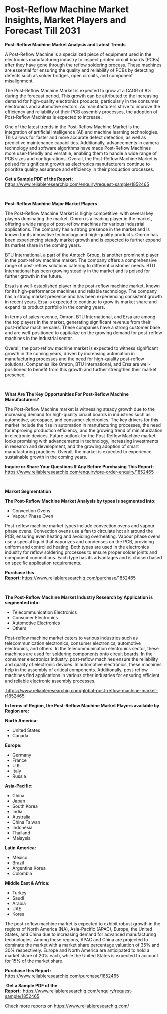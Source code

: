 <p><h1>Post-Reflow Machine Market Insights, Market Players and Forecast Till 2031</h1></p><p><strong>Post-Reflow Machine Market Analysis and Latest Trends</strong></p>
<p><p>A Post-Reflow Machine is a specialized piece of equipment used in the electronics manufacturing industry to inspect printed circuit boards (PCBs) after they have gone through the reflow soldering process. These machines are essential for ensuring the quality and reliability of PCBs by detecting defects such as solder bridges, open circuits, and component misalignment.</p><p>The Post-Reflow Machine Market is expected to grow at a CAGR of 8% during the forecast period. This growth can be attributed to the increasing demand for high-quality electronics products, particularly in the consumer electronics and automotive sectors. As manufacturers strive to improve the efficiency and reliability of their PCB assembly processes, the adoption of Post-Reflow Machines is expected to increase.</p><p>One of the latest trends in the Post-Reflow Machine Market is the integration of artificial intelligence (AI) and machine learning technologies. This allows for faster and more accurate defect detection, as well as predictive maintenance capabilities. Additionally, advancements in camera technology and software algorithms have made Post-Reflow Machines more user-friendly and versatile, enabling them to handle a wide range of PCB sizes and configurations. Overall, the Post-Reflow Machine Market is poised for significant growth as electronics manufacturers continue to prioritize quality assurance and efficiency in their production processes.</p></p>
<p><strong>Get a Sample PDF of the Report:&nbsp;</strong> <a href="https://www.reliableresearchiq.com/enquiry/request-sample/1852465">https://www.reliableresearchiq.com/enquiry/request-sample/1852465</a></p>
<p>&nbsp;</p>
<p><strong>Post-Reflow Machine Major Market Players</strong></p>
<p><p>The Post-Reflow Machine Market is highly competitive, with several key players dominating the market. Omron is a leading player in the market, offering a wide range of post-reflow machines for various industrial applications. The company has a strong presence in the market and is known for its innovative technology and high-quality products. Omron has been experiencing steady market growth and is expected to further expand its market share in the coming years.</p><p>BTU International, a part of the Amtech Group, is another prominent player in the post-reflow machine market. The company offers a comprehensive range of post-reflow solutions catering to different customer needs. BTU International has been growing steadily in the market and is poised for further growth in the future.</p><p>Ersa is a well-established player in the post-reflow machine market, known for its high-performance machines and reliable technology. The company has a strong market presence and has been experiencing consistent growth in recent years. Ersa is expected to continue to grow its market share and expand its product portfolio in the coming years.</p><p>In terms of sales revenue, Omron, BTU International, and Ersa are among the top players in the market, generating significant revenue from their post-reflow machine sales. These companies have a strong customer base and are well-positioned to capitalize on the growing demand for post-reflow machines in the industrial sector.</p><p>Overall, the post-reflow machine market is expected to witness significant growth in the coming years, driven by increasing automation in manufacturing processes and the need for high-quality post-reflow solutions. Companies like Omron, BTU International, and Ersa are well-positioned to benefit from this growth and further strengthen their market presence.</p></p>
<p>&nbsp;</p>
<p><strong>What Are The Key Opportunities For Post-Reflow Machine Manufacturers?</strong></p>
<p><p>The Post-Reflow Machine market is witnessing steady growth due to the increasing demand for high-quality circuit boards in industries such as automotive, aerospace, and consumer electronics. The key drivers for this market include the rise in automation in manufacturing processes, the need for improving production efficiency, and the growing trend of miniaturization in electronic devices. Future outlook for the Post-Reflow Machine market looks promising with advancements in technology, increasing investments in research and development, and the growing adoption of smart manufacturing practices. Overall, the market is expected to experience sustainable growth in the coming years.</p></p>
<p><strong>Inquire or Share Your Questions If Any Before Purchasing This Report:</strong> <a href="https://www.reliableresearchiq.com/enquiry/pre-order-enquiry/1852465">https://www.reliableresearchiq.com/enquiry/pre-order-enquiry/1852465</a></p>
<p>&nbsp;</p>
<p><strong>Market Segmentation</strong></p>
<p><strong>The Post-Reflow Machine Market Analysis by types is segmented into:</strong></p>
<p><ul><li>Convection Ovens</li><li>Vapour Phase Oven</li></ul></p>
<p><p>Post-reflow machine market types include convection ovens and vapour phase ovens. Convection ovens use a fan to circulate hot air around the PCB, ensuring even heating and avoiding overheating. Vapour phase ovens use a special liquid that vaporizes and condenses on the PCB, providing uniform and controlled heating. Both types are used in the electronics industry for reflow soldering processes to ensure proper solder joints and component connections. Each type has its advantages and is chosen based on specific application requirements.</p></p>
<p><strong>Purchase this Report:&nbsp;</strong><a href="https://www.reliableresearchiq.com/purchase/1852465">https://www.reliableresearchiq.com/purchase/1852465</a></p>
<p>&nbsp;</p>
<p><strong>The Post-Reflow Machine Market Industry Research by Application is segmented into:</strong></p>
<p><ul><li>Telecommunication Electronics</li><li>Consumer Electronics</li><li>Automotive Electronics</li><li>Others</li></ul></p>
<p><p>Post-reflow machine market caters to various industries such as telecommunication electronics, consumer electronics, automotive electronics, and others. In the telecommunication electronics sector, these machines are used for soldering components onto circuit boards. In the consumer electronics industry, post-reflow machines ensure the reliability and quality of electronic devices. In automotive electronics, these machines help in the assembly of critical components. Additionally, post-reflow machines find applications in various other industries for ensuring efficient and reliable electronic assembly processes.</p></p>
<p><a href="https://www.reliableresearchiq.com/global-post-reflow-machine-market-r1852465">&nbsp;https://www.reliableresearchiq.com/global-post-reflow-machine-market-r1852465</a></p>
<p><strong>In terms of Region, the Post-Reflow Machine Market Players available by Region are:</strong></p>
<p>
    <p> <strong> North America: </strong>
        <ul>
            <li>United States</li>
            <li>Canada</li>
        </ul>
        </p> 
    <p> <strong> Europe: </strong>
        <ul>
            <li>Germany</li>
            <li>France</li>
            <li>U.K.</li>
            <li>Italy</li>
            <li>Russia</li>
        </ul>
        </p> 
    <p> <strong> Asia-Pacific: </strong>
        <ul>
            <li>China</li>
            <li>Japan</li>
            <li>South Korea</li>
            <li>India</li>
            <li>Australia</li>
            <li>China Taiwan</li>
            <li>Indonesia</li>
            <li>Thailand</li>
            <li>Malaysia</li>
        </ul>
        </p> 
    <p> <strong> Latin America: </strong>
        <ul>
            <li>Mexico</li>
            <li>Brazil</li>
            <li>Argentina Korea</li>
            <li>Colombia</li>
        </ul>
        </p> 
    <p> <strong> Middle East & Africa: </strong>
        <ul>
            <li>Turkey</li>
            <li>Saudi</li>
            <li>Arabia</li>
            <li>UAE</li>
            <li>Korea</li>
        </ul>
    </p>
    </p>
<p><p>The post-reflow machine market is expected to exhibit robust growth in the regions of North America (NA), Asia-Pacific (APAC), Europe, the United States, and China due to increasing demand for advanced manufacturing technologies. Among these regions, APAC and China are projected to dominate the market with a market share percentage valuation of 35% and 30% respectively. Europe and North America are anticipated to hold a market share of 20% each, while the United States is expected to account for 15% of the market share.</p></p>
<p><strong>Purchase this Report: </strong><a href="https://www.reliableresearchiq.com/purchase/1852465">https://www.reliableresearchiq.com/purchase/1852465</a></p>
<p>&nbsp;<strong>Get a Sample PDF of the Report:&nbsp;&nbsp;</strong><a href="https://www.reliableresearchiq.com/enquiry/request-sample/1852465">https://www.reliableresearchiq.com/enquiry/request-sample/1852465</a></p>
<p><strong></strong></p>
<p>Check more reports on <a href="https://www.reliableresearchiq.com/">https://www.reliableresearchiq.com/</a></p>